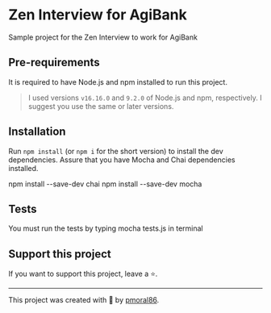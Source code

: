 # Zen Interview for AgiBank

Sample project for the Zen Interview to work for AgiBank

## Pre-requirements

It is required to have Node.js and npm installed to run this project.

> I used versions `v16.16.0` and `9.2.0` of Node.js and npm, respectively. I suggest you use the same or later versions.

## Installation

Run `npm install` (or `npm i` for the short version) to install the dev dependencies.
Assure that you have Mocha and Chai dependencies installed.

npm install --save-dev chai
npm install --save-dev mocha

## Tests

You must run the tests by typing mocha tests.js in terminal

## Support this project

If you want to support this project, leave a ⭐.

___

This project was created with 💚 by [pmoral86](https://github.com/pmoral86).
